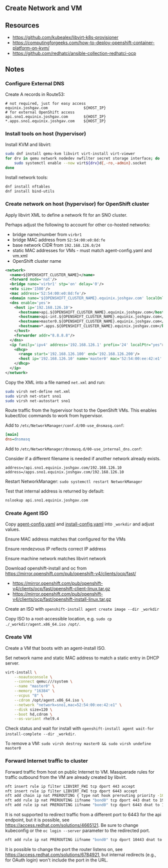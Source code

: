 ## Create Network and VM

## Resources

- https://github.com/kubealex/libvirt-k8s-provisioner
- https://computingforgeeks.com/how-to-deploy-openshift-container-platform-on-kvm/
- https://github.com/redhatci/ansible-collection-redhatci-ocp

## Notes

### Configure External DNS

Create A records in Route53:

```
# not required, just for easy access
equinix.joshgav.com                ${HOST_IP}
# for external OpenShift access
api.sno1.equinix.joshgav.com       ${HOST_IP}
*.apps.sno1.equinix.joshgav.com    ${HOST_IP}
```

### Install tools on host (hypervisor)

Install KVM and libvirt:

```bash
sudo dnf install qemu-kvm libvirt virt-install virt-viewer
for drv in qemu network nodedev nwfilter secret storage interface; do
    sudo systemctl enable --now virt${drv}d{,-ro,-admin}.socket
done
```

Install network tools:

```bash
dnf install nftables
dnf install bind-utils
```

### Create network on host (hypervisor) for OpenShift cluster

Apply libvirt XML to define a network fit for an SNO cluster.

Perhaps adjust the following to account for other co-hosted networks:

- bridge name/number from `virbr1`
- bridge MAC address from `52:54:00:e0:8d:fe`
- base network CIDR from `192.168.126.0/24`
- static MAC addresses for VMs - must match agent-config.yaml and vm.xml
- OpenShift cluster name

```xml
<network>
  <name>${OPENSHIFT_CLUSTER_NAME}</name>
  <forward mode='nat'/>
  <bridge name='virbr1' stp='on' delay='0'/>
  <mtu size='1500'/>
  <mac address='52:54:00:e0:8d:fe'/>
  <domain name='${OPENSHIFT_CLUSTER_NAME}.equinix.joshgav.com' localOnly='yes'/>
  <dns enable='yes'>
    <host ip='192.168.126.10'>
      <hostname>api.${OPENSHIFT_CLUSTER_NAME}.equinix.joshgav.com</hostname>
      <hostname>api-int.${OPENSHIFT_CLUSTER_NAME}.equinix.joshgav.com</hostname>
      <hostname>master0.${OPENSHIFT_CLUSTER_NAME}.equinix.joshgav.com</hostname>
      <hostname>*.apps.${OPENSHIFT_CLUSTER_NAME}.equinix.joshgav.com</hostname>
    </host>
    <forwarder addr="8.8.8.8"/>
  </dns>
  <ip family='ipv4' address='192.168.126.1' prefix='24' localPtr="yes">
    <dhcp>
      <range start='192.168.126.100' end='192.168.126.200'/>
      <host ip='192.168.126.10' name='master0' mac='52:54:00:ee:42:e1' />
    </dhcp>
  </ip>
</network>
```

Copy the XML into a file named `net.xml` and run:

```bash
sudo virsh net-define net.xml
sudo virsh net-start sno1
sudo virsh net-autostart sno1
```

Route traffic from the hypervisor host to the OpenShift VMs. This enables kubectl/oc commands to work from hypervisor.

Add to `/etc/NetworkManager/conf.d/00-use_dnsmasq.conf`:

```ini
[main]
dns=dnsmasq
```

Add to `/etc/NetworkManager/dnsmasq.d/00-use_internal_dns.conf`:

Consider if a different filename is needed if another network already exists.

```
address=/api.sno1.equinix.joshgav.com/192.168.126.10
address=/apps.sno1.equinix.joshgav.com/192.168.126.10
```

Restart NetworkManager: `sudo systemctl restart NetworkManager`

Test that internal address is returned by default:

```bash
nslookup api.sno1.equinix.joshgav.com
```

### Create Agent ISO

Copy [agent-config.yaml](./agent-config.template.yaml) and [install-config.yaml](./install-config.template.yaml) into `_workdir` and adjust values.

Ensure MAC address matches that configured for the VMs

Ensure rendezvous IP reflects correct IP address

Ensure machine network matches libvirt network

Download openshift-install and oc from <https://mirror.openshift.com/pub/openshift-v4/clients/ocp/fast/>

- https://mirror.openshift.com/pub/openshift-v4/clients/ocp/fast/openshift-client-linux.tar.gz
- https://mirror.openshift.com/pub/openshift-v4/clients/ocp/fast/openshift-install-linux.tar.gz

Create an ISO with `openshift-install agent create image --dir _workdir`

Copy ISO to a root-accessible location, e.g. `sudo cp ./_workdir/agent.x86_64.iso /opt/`.

### Create VM

Create a VM that boots with an agent-install ISO.

Set network name and static MAC address to match a static entry in DHCP server.

```bash
virt-install \
    --noautoconsole \
    --connect qemu:///system \
    --name "master0" \
    --memory "16384" \
    --vcpus "8" \
    --cdrom /opt/agent.x86_64.iso \
    --network "network=sno1,mac=52:54:00:ee:42:e1" \
    --disk size=120 \
    --boot hd,cdrom \
    --os-variant rhel9.4
```

Check status and wait for install with `openshift-install agent wait-for install-complete --dir _workdir`.

To remove a VM: `sudo virsh destroy master0 && sudo virsh undefine master0`

### Forward Internet traffic to cluster

Forward traffic from host on public Internet to VM.
Masquerade rules for traffic outbound from the VM are already created by libvirt.

```bash
nft insert rule ip filter LIBVIRT_FWI tcp dport 443 accept
nft insert rule ip filter LIBVIRT_FWI tcp dport 6443 accept
nft add chain ip nat PREROUTING { type nat hook prerouting priority -100 \; }
nft add rule ip nat PREROUTING iifname "bond0" tcp dport 443 dnat to 192.168.126.10
nft add rule ip nat PREROUTING iifname "bond0" tcp dport 6443 dnat to 192.168.126.10
```

It is not supported to redirect traffic from a different port to 6443 for the
api endpoint, but it is possible, see
<https://access.redhat.com/solutions/4665121>. Be sure to change kubeconfig or
the `oc login --server` parameter to the redirected port.

```bash
nft add rule ip nat PREROUTING iifname "bond0" tcp dport 10443 dnat to 192.168.126.10:6443
```

It is possible to change the port the router listens on, see
<https://access.redhat.com/solutions/6784921>, but internal redirects (e.g., for
OAuth login) won't include the port in the URL.
